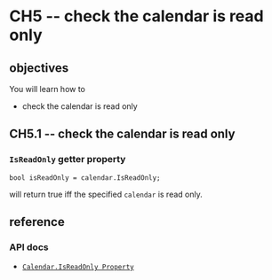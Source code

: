 # CH5 -- check the calendar is read only
## objectives
You will learn how to

+ check the calendar is read only

## CH5.1 -- check the calendar is read only
### `IsReadOnly` getter property

```
bool isReadOnly = calendar.IsReadOnly;
```

will return true iff the specified `calendar` is read only.

## reference
### API docs
+ [`Calendar.IsReadOnly Property`](https://learn.microsoft.com/en-us/dotnet/api/system.globalization.calendar.isreadonly?view=net-9.0)